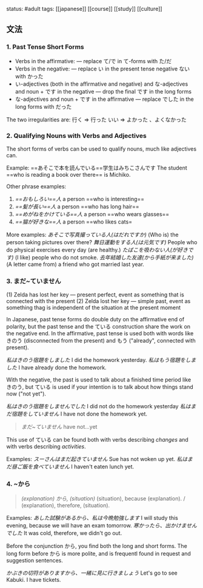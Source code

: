 status: #adult 
tags: [[japanese]] [[course]] [[study]] [[culture]]

## 文法

### 1. Past Tense Short Forms

- Verbs in the affirmative:
	— replace て/で in て-forms with た/だ
- Verbs in the negative:
	— replace い in the present tense negative ない with かった
- い-adjectives (both in the affirmative and negative) and な-adjectives and noun + です in the negative
	— drop the final です in the long forms
- な-adjectives and noun + です in the affirmative
	— replace でした in the long forms with だった

The two irregularities are:
行く => 行った
いい => よかった 、よくなかった

### 2. Qualifying Nouns with Verbs and Adjectives

The short forms of verbs can be used to qualify nouns, much like adjectives can. 

Example:
==あそこで本を読んでいる==学生はみちこさんです
The student ==who is reading a book over there== is Michiko. 

Other phrase examples:
1. *==おもしろい==人* a person ==who is interesting==
2. *==髪が長い==人* a person ==who has long hair==
3. *==めがねをかけている==人* a person ==who wears glasses==
4. *==猫が好きな==人* a person ==who likes cats=

More examples:
	*あそこで写真撮っている人(はだれですか)* (Who is) the person taking pictures over there?
	*舞日運動をする人(は元気です)* People who do physical exercises every day (are healthy.) 
	*たばこを吸わない人(が好きです)* (I like) people who do not smoke. 
	*去年結婚した友達(から手紙が来ました)* (A letter came from) a friend who got married last year. 

### 3. まだ~ていません

(1) Zelda has lost her key — present perfect, event as something that is connected with the present 
(2) Zelda lost her key — simple past, event as something thag is independent of the situation at the present moment

In Japanese, past tense forms do double duty on the affirmative end of polarity, but the past tense and the ている construction share the work on the negative end. In the affirmative, past tense is used both with words like きのう (disconnected from the present) and もう ("already", connected with present). 

*私はきのう宿題をしました* I did the homework yesterday.
*私はもう宿題をしました* I have already done the homework.

With the negative, the past is used to talk about a finished time period like きのう, but ている is used if your intention is to talk about how things stand now ("not yet").

*私はきのう宿題をしませんでした* I did not do the homework yesterday
*私はまだ宿題をしていません* I have not done the homework yet. 

>*まだ~ていません* have not...yet

This use of ている can be found both with verbs describing *changes* and with verbs describing *activities*. 

Examples:
	*スーさんはまだ起きていません* Sue has not woken up yet. 
	*私はまだ昼ご飯を食べていません* I haven't eaten lunch yet. 

### 4. ~から

>*(explanation) から, (situation)* (situation), because (explanation). / (explanation), therefore, (situation). 

Examples:
	*あした試験があるから、私は今晩勉強します* I will study this evening, because we will have an exam tomorrow. 
	*寒かったら、出かけませんでした* It was cold, therefore, we didn't go out. 

Before the conjunction から, you find both the long and short forms. The long form before から is more polite, and is frequentl found in request and suggestion sentences. 

*かぶきの切符がありますから、一緒に見に行きましょう* Let's go to see Kabuki. I have tickets. 

